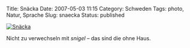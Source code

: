 Title: Snäcka
Date: 2007-05-03 11:15
Category: Schweden
Tags: photo, Natur, Sprache
Slug: snaecka
Status: published

[![Snäcka](/pic/schnecke_s.jpg "Snäcka")](/pic/schnecke_l.jpg)

Nicht zu verwechseln mit *snigel* – das sind die ohne Haus.

